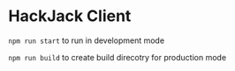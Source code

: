 # HackJack Client

`npm run start` to run in development mode

`npm run build` to create build direcotry for production mode
